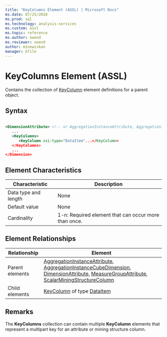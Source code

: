 ```yaml
---
title: "KeyColumns Element (ASSL) | Microsoft Docs"
ms.date: 07/25/2018
ms.prod: sql
ms.technology: analysis-services
ms.custom: assl
ms.topic: reference
ms.author: owend
ms.reviewer: owend
author: minewiskan
manager: kfile
---
```

# KeyColumns Element (ASSL)

  Contains the collection of [KeyColumn](../objects/keycolumn-element-assl.md) element definitions for a parent object.  
  
## Syntax  
  
```xml  
  
<DimensionAttribute> <!-- or AggregationInstanceAttribute, AggregationInstanceCubeDimension, MeasureGroupAttribute, ScalarMiningStructureColumn -->  
   ...  
   <KeyColumns>  
      <KeyColumn xsi:type="DataItem"...</KeyColumn>  
   </KeyColumns>  
   ...  
</Dimension>  
```  
  
## Element Characteristics  
  
|Characteristic|Description|  
|--------------------|-----------------|  
|Data type and length|None|  
|Default value|None|  
|Cardinality|1-n: Required element that can occur more than once.|  
  
## Element Relationships  
  
|Relationship|Element|  
|------------------|-------------|  
|Parent elements|[AggregationInstanceAttribute](../data-type/aggregationinstanceattribute-data-type-assl.md), [AggregationInstanceCubeDimension](../data-type/aggregationinstancecubedimension-data-type-assl.md), [DimensionAttribute](../data-type/dimensionattribute-data-type-assl.md), [MeasureGroupAttribute](../data-type/measuregroupattribute-data-type-assl.md), [ScalarMiningStructureColumn](../data-type/scalarminingstructurecolumn-data-type-assl.md)|  
|Child elements|[KeyColumn](../objects/keycolumn-element-assl.md) of type [DataItem](../data-type/dataitem-data-type-assl.md)|  
  
## Remarks  
 The **KeyColumns** collection can contain multiple **KeyColumn** elements that represent a multipart key for an attribute or mining structure column.  
